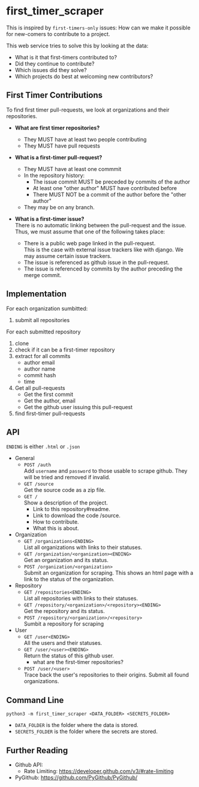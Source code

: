 first_timer_scraper
===================

This is inspired by `first-timers-only` issues:
How can we make it possible for new-comers to contribute to a project.

This web service tries to solve this by looking at the data:

- What is it that first-timers contributed to?
- Did they continue to contribute?
- Which issues did they solve?
- Which projects do best at welcoming new contributors?

First Timer Contributions
-------------------------

To find first timer pull-requests, we look at organizations and
their repositories.

- **What are first timer repositories?**  
  - They MUST have at least two people contributing
  - They MUST have pull requests

- **What is a first-timer pull-request?**
  - They MUST have at least one commmit
  - In the repository history:
    - The issue commit MUST be preceded by commits of the author
    - At least one "other author" MUST have contributed before
    - There MUST NOT be a commit of the author before the "other author"
  - They may be on any branch.

- **What is a first-timer issue?**  
  There is no automatic linking between the pull-request and the issue.
  Thus, we must assume that one of the following takes place:
  - There is a public web page linked in the pull-request.  
    This is the case with external issue trackers like with django.
    We may assume certain issue trackers.
  - The issue is referenced as github issue in the pull-request.
  - The issue is referenced by commits by the author preceding the merge commit.

Implementation
--------------

For each organization sumbitted:
1. submit all repositories

For each submitted repository
1. clone
2. check if it can be a first-timer repository
3. extract for all commits
   - author email
   - author name
   - commit hash
   - time
4. Get all pull-requests
   - Get the first commit
   - Get the author, email
   - Get the github user issuing this pull-request
5. find first-timer pull-requests

API
---

`ENDING` is either `.html` or `.json`

- General
  - `POST /auth`  
    Add `username` and `password` to those usable to scrape github.
    They will be tried and removed if invalid.
  - `GET /source`  
    Get the source code as a zip file.
  - `GET /`  
    Show a description of the project.
    - Link to this repository#readme.
    - Link to download the code /source.
    - How to contribute.
    - What this is about.
- Organization
  - `GET /organizations<ENDING>`  
    List all organizations with links to their statuses.
  - `GET /organization/<organization><ENDING>`  
    Get an organization and its status.
  - `POST /organization/<organization>`  
    Submit an organization for scraping.
    This shows an html page with a link to the status of the organization.
- Repository
  - `GET /repositories<ENDING>`  
    List all repositories with links to their statuses.
  - `GET /repository/<organization>/<repository><ENDING>`  
    Get the repository and its status.  
  - `POST /repository/<organization>/<repository>`  
    Sumbit a repository for scraping
- User
  - `GET /user<ENDING>`  
    All the users and their statuses.
  - `GET /user/<user><ENDING>`  
    Return the status of this github user.
    - what are the first-timer repositories?
  - `POST /user/<user>`  
    Trace back the user's repositories to their origins.
    Submit all found organizations.

Command Line
------------

`python3 -m first_timer_scraper <DATA_FOLDER> <SECRETS_FOLDER>`

- `DATA_FOLDER` is the folder where the data is stored.
- `SECRETS_FOLDER` is the folder where the secrets are stored.

Further Reading
---------------

- Github API:
  - Rate Limiting: https://developer.github.com/v3/#rate-limiting
- PyGithub: https://github.com/PyGithub/PyGithub/

